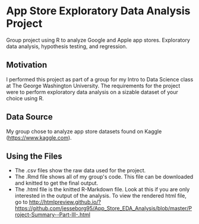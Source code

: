 # App Store Exploratory Data Analysis Project
Group project using R to analyze Google and Apple app stores. Exploratory data analysis, hypothesis testing, and regression.

## Motivation
I performed this project as part of a group for my Intro to Data Science class at The George Washington University. The requirements for the project were to perform exploratory data analysis on a sizable dataset of your choice using R.

## Data Source
My group chose to analyze app store datasets found on Kaggle (https://www.kaggle.com).

## Using the Files
* The .csv files show the raw data used for the project.
* The .Rmd file shows all of my group's code. This file can be downloaded and knitted to get the final output.
* The .html file is the knitted R-Markdown file. Look at this if you are only interested in the output of the analysis. To view the rendered html file, go to http://htmlpreview.github.io/?https://github.com/jesseborg95/App_Store_EDA_Analysis/blob/master/Project-Summary--Part-III-.html
